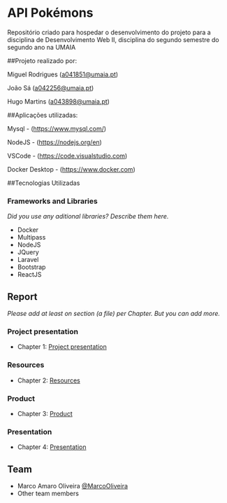 # API Pokémons

Repositório criado para hospedar o desenvolvimento do projeto para a disciplina de Desenvolvimento Web II, disciplina do segundo semestre do segundo ano na UMAIA

##Projeto realizado por:

Miguel Rodrigues (a041851@umaia.pt)

João Sá (a042256@umaia.pt)

Hugo Martins (a043898@umaia.pt)

##Aplicações utilizadas:

Mysql - (https://www.mysql.com/)

NodeJS - (https://nodejs.org/en)

VSCode - (https://code.visualstudio.com)

Docker Desktop - (https://www.docker.com)

##Tecnologias Utilizadas



### Frameworks and Libraries

_Did you use any aditional libraries? Describe them here._
* Docker
* Multipass
* NodeJS
* JQuery
* Laravel
* Bootstrap
* ReactJS

## Report
_Please add at least on section (a file) per Chapter. But you can add more._

### Project presentation
* Chapter 1: [Project presentation](doc/c1.md)
### Resources
* Chapter 2: [Resources](doc/c2.md)
### Product
* Chapter 3: [Product](doc/c3.md)
### Presentation
* Chapter 4: [Presentation](doc/c4.md)

## Team
* Marco Amaro Oliveira [@MarcoOliveira](https://github.com/marcoamarooliveira)
* Other team members
